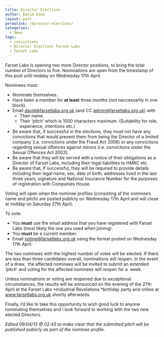 ```yaml
---
title: Director Elections
author: David Kane
layout: post
permalink: /director-elections/
categories:
  - News
tags:
  - convictions
  - Director Elections Farset Labs
  - Farset Labs
---
```

Farset Labs is opening two more Director positions, to bring the total number of Directors to five. Nominations are open from the timestamp of this post until midday on Wednesday 17th April.

Nominees must:

*   <span style="line-height: 13px;">Nominate themselves.</span>
*   Have been a member for **at least** three months (not neccessarily in one block).
*   Email david@farsetlabs.org.uk (and CC admin@farsetlabs.org.uk) with 
    *   Their name.
    *   Their &#8216;pitch&#8217; which is 1000 characters maximum. (Suitability for role, experience, intentions etc.)
*   Be aware that, if successful in the elections, they must not have any convictions that would prevent them from being the Director of a limited company (i.e. convictions under the Fraud Act 2006) or any convictions regarding sexual offences against minors (i.e. convictions under the Sexual Offences Act 2003).
*   Be aware that they will be served with a notice of their obligations as a Director of Farset Labs, including their legal liabilities to HMRC etc.
*   Be aware that, if successful, they will be required to provide details including their legal name, sex, date of birth, addresses lived in the last three years, signature and National Insurance Number for the purposes of registration with Companies House.

Voting will open when the nominee profiles (consisting of the nominee&#8217;s name and pitch) are posted publicly on Wednesday 17th April and will close at midday on Saturday 27th April.

To vote:

*   You **must** use the email address that you have registered with Farset Labs (most likely the one you used when joining).
*   You **must** be a current member.
*   Email voting@farsetlabs.org.uk using the format posted on Wednesday 17th April.

The two nominees with the highest number of votes will be elected. If there are less than three candidates overall, nominations will reopen. In the event of a draw,  the affected nominees will be invited to submit an extended &#8216;pitch&#8217; and voting for the affected nominees will reopen for a  week.

Unless nominations or voting are reopened due to exceptional circumstances, the results will be announced on the evening of the 27th April at the Farset Labs *Industrial Revelations *birthday party and online at www.farsetlabs.org.uk shortly afterwards.

Finally, I&#8217;d like to take this opportunity to wish good luck to anyone nominating themselves and I look forward to working with the two new elected Directors.

*Edited 09/04/13 @ 02:43 to make clear that the submitted pitch will be published publicly as part of the nominee profile.*
